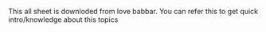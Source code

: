 This all sheet is downloded from love babbar.
You can refer this to get quick intro/knowledge about this topics 